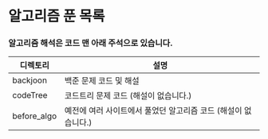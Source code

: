 # 알고리즘 푼 목록

### 알고리즘 해석은 코드 맨 아래 주석으로 있습니다. ###

| 디렉토리 | 설명 |
| -------- | ---------- |
| backjoon | 백준 문제 코드 및 해설 |
| codeTree | 코드트리 문제 코드 (해설이 없습니다.) |
| before_algo | 예전에 여러 사이트에서 풀었던 알고리즘 코드 (해설이 없습니다.) |
